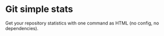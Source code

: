 # Git simple stats

Get your repository statistics with one command as HTML (no config, no dependencies).

